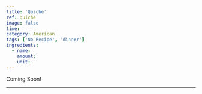 ```yaml
---
title: 'Quiche'
ref: quiche
image: false
time: 
category: American
tags: ['No Recipe', 'dinner']
ingredients:
  - name: 
    amount: 
    unit: 
---
```


Coming Soon!

---

